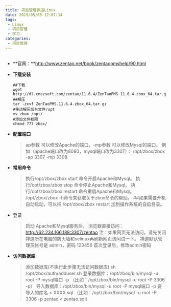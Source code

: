 ```yaml
---
title: 项目管理禅道Linux
date: 2019/05/05 12:07:14
tags: 
 - Linux
 - 项目管理
 - 学习
categories: 
 - 项目管理
---
```


## 

- **官网：**http://www.zentao.net/book/zentaopmshelp/90.html

- **下载安装**

  ```shell
  ##下载
  wget http://dl.cnezsoft.com/zentao/11.6.4/ZenTaoPMS.11.6.4.zbox_64.tar.gz
  ##解压
  tar -zxvf ZenTaoPMS.11.6.4.zbox_64.tar.gz 
  #移动解压后台文件/opt
  mv zbox /opt/
  #添加文件权限
  chmod 777 zbox/
  ```

  

- **配置端口**

  > ap参数 可以修改Apache的端口，-mp参数 可以修改Mysql的端口。
  > 例如（apache端口改为8080，mysql端口改为3307）：
  > /opt/zbox/zbox -ap 3307 -mp 3308
  
- **常用命令**

  > 执行/opt/zbox/zbox start 命令开启Apache和Mysql。 执行/opt/zbox/zbox stop 命令停止Apache和Mysql。 执行/opt/zbox/zbox restart 命令重启Apache和Mysql。 /opt/zbox/zbox -h命令来获取关于zbox命令的帮助。 ##如果需要开机自动启动，可以把 /opt/zbox/zbox restart 加到操作系统的自启目录。

- 登录

  > 启动 Apache和Mysql服务后， 浏览器直接访问：http://62.234.166.188:3307/zentao 注：如果网页无法访问，请先关闭禅道所在电脑的防火墙和selinux再刷新网页访问试一下。 禅道默认管理员帐号是 admin，密码 123456 首次登录后，修改admin密码

- **访问数据库**

  > 添加数据库(不执行此步骤无法访问数据库) sh /opt/zbox/auth/adduser.sh 登录数据库：/opt/zbox/bin/mysql -u root -P mysql端口 -p  （比如：/opt/zbox/bin/mysql -u root -P 3306 -p） 导入数据库：/opt/zbox/bin/mysql -u root -P mysql端口 -p 要导入的库名 < XXXX.sql （比如：/opt/zbox/bin/mysql -u root -P 3306 -p zentao < zentao.sql）